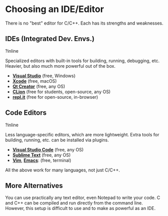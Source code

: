 # Choosing an IDE/Editor

There is no "best" editor for C/C++.
Each has its strengths and weaknesses.

## IDEs (Integrated Dev. Envs.)
?inline

Specialized editors with built-in tools for building, running, debugging, etc.
Heavier, but also much more powerful out of the box.  
- **[Visual Studio](https://visualstudio.microsoft.com)** (free, Windows)
- **[Xcode](https://developer.apple.com/xcode/)** (free, macOS)
- **[Qt Creator](https://www.qt.io/download-thank-you)** (free, any OS)
- **[CLion](https://www.jetbrains.com/clion/download/)** (free for students, open-source, any OS)
- **[repl.it](https://replit.com/)** (free for open-source, in-browser)

## Code Editors
?inline

Less language-specific editors, which are more lightweight.
Extra tools for building, running, etc. can be installed via plugins.  
- **[Visual Studio Code](https://code.visualstudio.com/Download)** (free, any OS)
- **[Sublime Text](https://sublimetext.com)** (free, any OS)
- **[Vim](https://www.vim.org)**, **[Emacs](https://www.gnu.org/software/emacs/)**: (free, terminal)

All the above work for many languages, not just C/C++.

## More Alternatives

You can use practically any text editor, even Notepad to write your code.
C and C++ can be compiled and run directly from the command line.
However, this setup is difficult to use and to make as powerful as an IDE.
